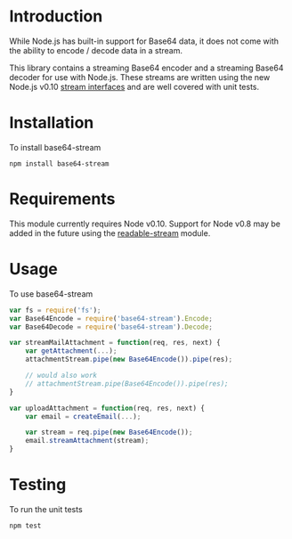 # Introduction

While Node.js has built-in support for Base64 data, it does not come with the ability to encode / decode data in a stream.

This library contains a streaming Base64 encoder and a streaming Base64 decoder for use with Node.js. These streams are written using the new Node.js v0.10 [stream interfaces](http://nodejs.org/api/stream.html) and are well covered with unit tests.

# Installation

To install base64-stream

    npm install base64-stream

# Requirements

This module currently requires Node v0.10. Support for Node v0.8 may be added in the future using the [readable-stream](https://github.com/isaacs/readable-stream) module.

# Usage

To use base64-stream

```javascript
var fs = require('fs');
var Base64Encode = require('base64-stream').Encode;
var Base64Decode = require('base64-stream').Decode;

var streamMailAttachment = function(req, res, next) {
    var getAttachment(...);
    attachmentStream.pipe(new Base64Encode()).pipe(res);

    // would also work
    // attachmentStream.pipe(Base64Encode()).pipe(res);
}

var uploadAttachment = function(req, res, next) {
    var email = createEmail(...);

    var stream = req.pipe(new Base64Encode());
    email.streamAttachment(stream);
}
```

# Testing

To run the unit tests

    npm test
